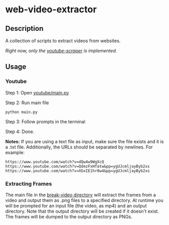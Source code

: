 # web-video-extractor

## Description

A collection of scripts to extract videos from websites. 

*Right now, only the [youtube-scraper](./youtube/main.py) is implemented.*

## Usage

### Youtube

Step 1: Open [youtube/main.py](./youtube/main.py)

Step 2: Run main file

```
python main.py
```

Step 3: Follow prompts in the terminal

Step 4: Done. 

**Notes:** If you are using a text file as input, make sure the file exists and it is a .txt file. Additionally, the URLs should be separated by newlines. For example: 

```text 
https://www.youtube.com/watch?v=dQw4w9WgXcQ
https://www.youtube.com/watch?v=QdezFxHfatw&pp=ygUJcmljayByb2xs 
https://www.youtube.com/watch?v=XGxIE1hr0w4&pp=ygUJcmljayByb2xs
```

### Extracting Frames

The main file in the [break-video directory](./break-video/main.py) will extract the frames from a video and output them as .png files to a specified directory. At runtime you will be prompted for an input file (the video, as mp4) and an output directory. Note that the output directory will be created if it doesn't exist. The frames will be dumped to the output directory as PNGs. 
